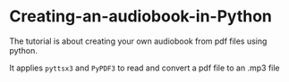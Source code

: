 # Creating-an-audiobook-in-Python

The tutorial is about creating your own audiobook from pdf files using python.

It applies `pyttsx3` and `PyPDF3` to read and convert a pdf file to an .mp3 file
